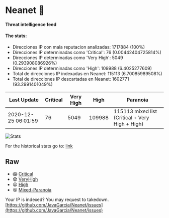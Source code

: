 # Neanet :hocho:
#### Threat intelligence feed
#### The stats:

- Direcciones IP con mala reputacion analizadas: 1717884 (100%)
- Direcciones IP determinadas como 'Critical':  76 (0.00442404725814%)
- Direcciones IP determinadas como 'Very High':  5049 (0.293908086926%)
- Direcciones IP determinadas como 'High':  109988 (6.4025277609)
- Total de direcciones IP indexadas en Neanet:  115113 (6.70085989508%)
- Total de direcciones IP descartadas en Neanet:  1602771 (93.2991401049%)

| Last Update | Critical | Very High | High | Paranoia |
| --- | --- | --- | --- | --- |
| 2020-12-25 06:01:59 | 76 | 5049 | 109988 | 115113 mixed list (Critical + Very High + High)|

![Stats](https://docs.google.com/spreadsheets/d/e/2PACX-1vSnaNMIXVabIpDJjufMlzH7poXnshF3mgd8Is1g9ytUEzVsP5my4Trn8f-xkoLLQ38xpL3HtmUexLo6/pubchart?oid=501124687&format=image)

For the historical stats go to: [link](/stats.csv)
## Raw
- :scream: [Critical](https://raw.githubusercontent.com/JavaGarcia/Neanet/master/blacklists/neanet_critical.txt)
- :fearful: [VeryHigh](https://raw.githubusercontent.com/JavaGarcia/Neanet/master/blacklists/neanet_veryHigh.txtt)
- :frowning: [High](https://raw.githubusercontent.com/JavaGarcia/Neanet/master/blacklists/neanet_high.txt)
- :dizzy_face: [Mixed-Paranoia](https://raw.githubusercontent.com/JavaGarcia/Neanet/master/blacklists/neanet_all.txt)


Your IP is indexed? You may request to takedown. [https://github.com/JavaGarcia/Neanet/issues](https://github.com/JavaGarcia/Neanet/issues)














































































































































































































































































































































































































































































































































































































































































































































































































































































































































































































































































































































































































































































































































































































































































































































































































































































































































































































































































































































































































































































































































































































































































































































































































































































































































































































































































































































































































































































































































































































































































































































